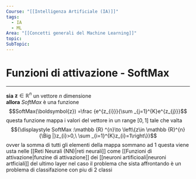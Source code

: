 ```yaml
---
Course: "[[Intelligenza Artificiale (IA)]]"
tags:
  - IA
  - ML
Area: "[[Concetti generali del Machine Learning]]"
topic: 
SubTopic: 
---
```

# Funzioni di attivazione - SoftMax
---
**sia** $\boldsymbol{z}\in \mathbb{R}^n$ un vettore $n$ dimensione  
**allora**  *SoftMax* è una funzione $$SoftMax(\boldsymbol{z}) =\frac {e^{z_{i}}}{\sum _{j=1}^{K}e^{z_{j}}}$$
questa funzione mappa i valori del vettore in un range $[0,1]$ tale che valta 
$${\displaystyle SoftMax :\mathbb {R} ^{n}\to \left\{z\in \mathbb {R}^{n}{\Big |}z_{i}>0,\ \sum _{i=1}^{K}z_{i}=1\right\}}$$
ovver la somma di tutti gli elementi della mappa sommano ad 1 
questa viene usta nelle [[Reti Neurali (NN)|reti neurali]]  come [[Funzioni di attivazione|funzine di attivazione]] dei  [[neuroni artificioali|neuroni artficiali]] del ultimo layer  nel caso il problema che sista affrontando è un problema di classifazione  con piu di 2 classi 


 